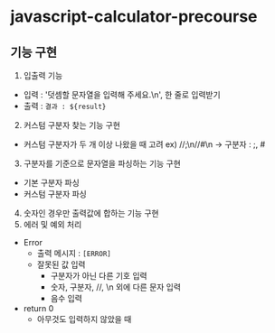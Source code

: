 # javascript-calculator-precourse

## 기능 구현
1. 입출력 기능
  - 입력 : '덧셈할 문자열을 입력해 주세요.\n', 한 줄로 입력받기
  - 출력 : `결과 : ${result}`
2. 커스텀 구분자 찾는 기능 구현
  - 커스텀 구분자가 두 개 이상 나왔을 때 고려 ex) //;\n//#\n -> 구분자 : ;, #
3. 구분자를 기준으로 문자열을 파싱하는 기능 구현
  - 기본 구분자 파싱
  - 커스텀 구분자 파싱
4. 숫자인 경우만 출력값에 합하는 기능 구현
5. 에러 및 예외 처리
  - Error
    - 출력 메시지 : `[ERROR]`
    - 잘못된 값 입력
      - 구분자가 아닌 다른 기호 입력
      - 숫자, 구분자, //, \n 외에 다른 문자 입력
      - 음수 입력
  - return 0
    - 아무것도 입력하지 않았을 때